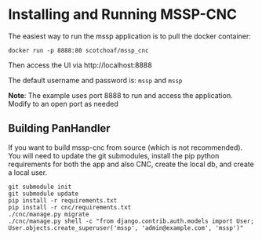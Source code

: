 # Installing and Running MSSP-CNC


The easiest way to run the mssp application is to pull the docker container:

    docker run -p 8888:80 scotchoaf/mssp_cnc

Then access the UI via http://localhost:8888

The default username and password is: `mssp` and `mssp`

**Note**: The example uses port 8888 to run and access the application. Modify to an open port as needed


Building PanHandler
-------------------

If you want to build mssp-cnc from source (which is not recommended). You will need to update the git submodules,
install the pip python requirements for both the app and also CNC, create the local db, and create a local user.


    git submodule init
    git submodule update
    pip install -r requirements.txt
    pip install -r cnc/requirements.txt
    ./cnc/manage.py migrate
    ./cnc/manage.py shell -c "from django.contrib.auth.models import User; User.objects.create_superuser('mssp', 'admin@example.com', 'mssp')"